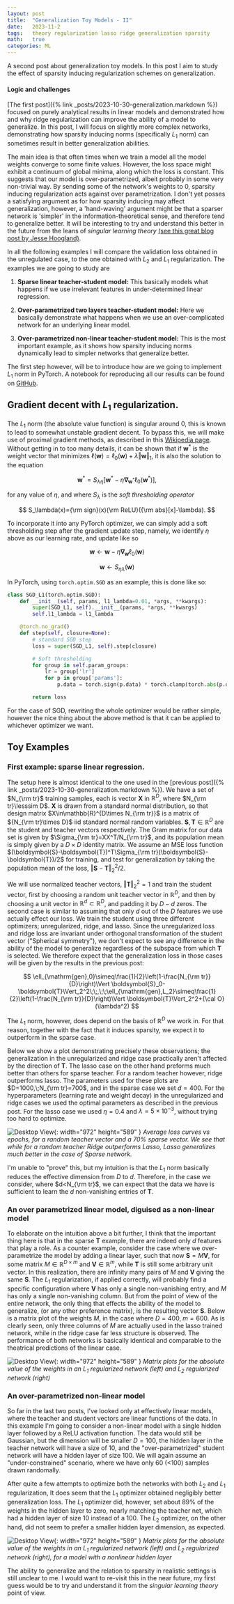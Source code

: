 ```yaml
---
layout: post
title:  "Generalization Toy Models - II"
date:   2023-11-2
tags:   theory regularization lasso ridge generalization sparsity
math:   true
categories: ML
---
```


A second post about generalization toy models. In this post I aim to study the effect of sparsity inducing regularization schemes on generalization.


#### Logic and challenges
[The first post]({% link _posts/2023-10-30-generalization.markdown %}) focused on purely analytical results in linear models and demonstrated how and why ridge regularization can improve the ability of a model to generalize. In this post, I will focus on slightly more complex networks, demonstrating how sparsity inducing norms (specifically $L_1$ norm) can sometimes result in better generalization abilities. 

The main idea is that often times when we train a model all the model weights converge to some finite values. However, the loss space might exhibit a continuum of global minima, along which the loss is constant. This suggests that our model is over-parametrized, albeit probably in some very non-trivial way. By sending some of the network's weights to 0, sparsity inducing regularization acts against over parametrization. I don't yet posses a satisfying argument as for how sparsity inducing may affect generalization, however, a 'hand-waving' argument might be that a sparser network is 'simpler' in the information-theoretical sense, and therefore tend to generalize better. It will be interesting to try and understand this better in the future from the leans of _singular learning theory_ [(see this great blog post by Jesse Hoogland)](https://www.lesswrong.com/posts/fovfuFdpuEwQzJu2w/neural-networks-generalize-because-of-this-one-weird-trick).


In all the following examples I will compare the validation loss obtained in the unregulated case, to the one obtained with $L_2$ and $L_1$ regularization. The examples we are going to study are 
1. __Sparse linear teacher-student model:__ This basically models what happens if we use irrelevant features in under-determined linear regression.
2. __Over-parametrized two layers teacher-student model:__ Here we basically demonstrate what happens when we use an over-complicated network for an underlying linear model.

3. __Over-parametrized non-linear teacher-student model:__ This is the most important example, as it shows how sparsity inducing norms dynamically lead to simpler networks that generalize better.

The first step however, will be to introduce how are we going to implement $L_1$ norm in PyTorch. A notebook for reproducing all our results can be found on [GitHub](https://github.com/Nadav-out/Blog_related/blob/main/Generalization_toys_II.ipynb).

## Gradient decent with $L_1$ regularization.
The $L_1$ norm (the absolute value function) is singular around 0, this is known to lead to somewhat unstable gradient decent. To bypass this, we will make use of proximal gradient methods, as described in this [Wikipedia page](https://en.wikipedia.org/wiki/Proximal_gradient_methods_for_learning). Without getting in to too many details, it can be shown that if $\boldsymbol{w}^*$ is the weight vector that minimizes $\ell(\boldsymbol{w})=\ell_0(\boldsymbol{w})+\lambda\Vert \boldsymbol{w}\Vert_1$, it is also the solution to the equation

$$
    \boldsymbol{w}^*=S_{\lambda\eta}\left[\boldsymbol{w}^*-\eta\boldsymbol{\nabla}_{\boldsymbol{w}^*}\ell_0(\boldsymbol{w}^*)\right],
$$

for any value of $\eta$, and where $S_{\lambda}$ is the _soft thresholding operator_

$$
    S_\lambda(x)={\rm sign}(x){\rm ReLU}({\rm abs}[x]-\lambda).
$$

To incorporate it into any PyTorch optimizer, we can simply add a soft thresholding step after the gradient update step, namely, we identify $\eta$ above as our learning rate, and update like so

$$
    \boldsymbol{w}\leftarrow \boldsymbol{w}-\eta\boldsymbol{\nabla}_{\boldsymbol{w}}\ell_0(\boldsymbol{w})
$$

$$
    \boldsymbol{w}\leftarrow S_{\eta \lambda}(\boldsymbol{w})
$$

In PyTorch, using `torch.optim.SGD` as an example, this is done like so:

```python
class SGD_L1(torch.optim.SGD):
    def __init__(self, params, l1_lambda=0.01, *args, **kwargs):
        super(SGD_L1, self).__init__(params, *args, **kwargs)
        self.l1_lambda = l1_lambda

    @torch.no_grad()
    def step(self, closure=None):
        # standard SGD step
        loss = super(SGD_L1, self).step(closure)  

        # Soft thresholding
        for group in self.param_groups:
            lr = group['lr']
            for p in group['params']:
                p.data = torch.sign(p.data) * torch.clamp(torch.abs(p.data) - self.l1_lambda * lr, min=0)

        return loss

```

For the case of SGD, rewriting the whole optimizer would be rather simple, however the nice thing about the above method is that it can be applied to whichever optimizer we want.

## Toy Examples
### First example: sparse linear regression.
The setup here is almost identical to the one used in the [previous post]({% link _posts/2023-10-30-generalization.markdown %}). 
We have a set of $N_{\rm tr}$ training samples, each is vector $\boldsymbol{X}$ in ${\mathbb{R}}^D$, where $N_{\rm tr}\lesssim D$. $\boldsymbol{X}$ is drawn from a standard normal distribution, so that design matrix $X\in\mathbb{R}^{D\times N_{\rm tr}}$ is a matrix of ${N_{\rm tr}\times D}$ iid standard normal random variables.  $\boldsymbol{S},\boldsymbol{T}\in\mathbb{R}^D$ are the student and teacher vectors respectively. The Gram matrix for our data set is given by $\Sigma_{\rm tr}=XX^T/N_{\rm tr}$, and its population mean is simply given by a $D\times D$ identity matrix. We assume an MSE loss function $(\boldsymbol{S}-\boldsymbol{T})^T\Sigma_{\rm tr}(\boldsymbol{S}-\boldsymbol{T})/2$ for training, and test for generalization by taking the population mean of the loss, $\Vert \boldsymbol{S}-\boldsymbol{T} \Vert_2^2/2$.

We will use normalized teacher vectors, $\Vert\boldsymbol{T} \Vert_2^2=1$ and train the student vector, first by choosing a random unit teacher vector in $\mathbb{R}^D$, and then by choosing a unit vector in $\mathbb{R}^{d}{\subset}{\mathbb{R}}^D$, and padding it by $D-d$ zeros. The second case is similar to assuming that only $d$ out of the $D$ features we use actually effect our loss. We train the student using three different optimizers; unregularized, ridge, and lasso. Since the unregularized loss and ridge loss are invariant under orthogonal transformation of the student vector ("Spherical symmetry"), we don't expect to see any difference in the ability of the model to generalize regardless of the subspace from which $\boldsymbol{T}$ is selected. We therefore expect that the generalization loss in those cases will be given by the results in the previous post:

$$
    \ell_{\mathrm{gen},0}\simeq\frac{1}{2}\left(1-\frac{N_{\rm tr}}{D}\right)\Vert \boldsymbol{S}_0-\boldsymbol{T}\Vert_2^2\;\;,\;\;\ell_{\mathrm{gen},L_2}\simeq\frac{1}{2}\left(1-\frac{N_{\rm tr}}{D}\right)\Vert \boldsymbol{T}\Vert_2^2+{\cal O}(\lambda^2)
$$

The $L_1$ norm, however, does depend on the basis of $\mathbb{R}^D$ we work in. For that reason, together with the fact that it induces sparsity, we expect it to outperform in the sparse case. 

Below we show a plot demonstrating precisely these observations; the generalization in the unregularized and ridge case practically aren't affected by the direction of $\boldsymbol{T}$. The lasso case on the other hand preforms much better than others for sparse teacher. For a random teacher however, ridge outperforms lasso.  The parameters used for these plots are $D=1000,\;N_{\rm tr}=700$, and in the sparse case we set $d=400$. For the hyperparameters (learning rate and weight decay) in the unregularized and ridge cases we used the optimal parameters as described in the previous post. For the lasso case we used $\eta=0.4$ and $\lambda=5\times10^{-3}$, without trying too hard to optimize.


![Desktop View](/assets/images/gen_linear_sparse.png){: width="972" height="589" }
_Average loss curves vs epochs, for a random teacher vector and a $70\%$ sparse vector. We see that while for a random teacher Ridge outperforms Lasso, Lasso generalizes much better in the case of Sparse network._


I'm unable to "prove" this, but my intuition is that the $L_1$ norm basically reduces the effective dimension from $D$ to $d$. Therefore, in the case we consider, where $d<N_{\rm tr}$, we can expect that the data we have is sufficient to learn the $d$ non-vanishing entries of $\boldsymbol{T}$. 


### An over parametrized linear model, diguised as a non-linear model
To elaborate on the intuition above a bit further, I think that the important thing here is that in the sparse $\boldsymbol{T}$ example, there are indeed only $d$ features that play a role. As a counter example, consider the case where we over-parametrize the model by adding a linear layer, such that now $\boldsymbol{S}=M\boldsymbol{V}$, for some matrix $M \in \mathbb{R}^{D\times m}$ and $\boldsymbol{V}\in\mathbb{R}^{m}$, while $\boldsymbol{T}$ is still some arbitrary unit vector. In this realization, there are infinity many pairs of $M$ and $\boldsymbol{V}$ giving the same $\boldsymbol{S}$. The $L_1$ regularization, if applied correctly, will probably find a specific configuration where $\boldsymbol{V}$ has only a single non-vanishing entry, and $M$ has only a single non-vanishing column. But from the point of view of the entire network, the only thing that effects the ability of the model to generalize, (or any other preference matrix), is the resulting vector $\boldsymbol{S}$. Below is a matrix plot of the weights $M$, in the case where $D=400,\;m=600$. As is clearly seen, only three columns of $M$ are actually used in the lasso trained network, while in the ridge case far less structure is observed. The performance of both networks is basically identical and comparable to the theatrical predictions of the linear case.


![Desktop View](/assets/images/gen_deeper_weights.png){: width="972" height="589" }
_Matrix plots for the absolute value of the weights in an $L_1$ regularized network (left) and $L_2$ regularized network (right)_


### An over-parametrized non-linear model
So far in the last two posts, I've looked only at effectively linear models, where the teacher and student vectors are linear functions of the data. In this example I'm going to consider a non-linear model with a single hidden layer followed by a ReLU activation function. The data would still be Gaussian, but the dimension will be smaller $D=100$, the hidden layer in the teacher network will have a size of 10, and the "over-parametrized" student network will have a hidden layer of size 100. We will again assume an "under-constrained" scenario, where we have only 60 (<100) samples drawn randomally. 

After quite a few attempts to optimize both the networks with both $L_2$ and $L_1$ regularization, It does seem that the $L_1$ optimizer obtained negligibly better generalization loss. The $L_1$ optimizer did, however, set about $89\%$ of the weights in the hidden layer to zero, nearly matching the teacher net, which had a hidden layer of size 10 instead of a 100. The $L_2$ optimizer, on the other hand, did not seem to prefer a smaller hidden layer dimension, as expected.



![Desktop View](/assets/images/gen_non_lin_weights.png){: width="972" height="589" }
_Matrix plots for the absolute value of the weights in an $L_1$ regularized network (left) and $L_2$ regularized network (right), for a model with a nonlinear hidden layer_


The ability to generalize and the relation to sparsity in realistic settings is still unclear to me. I would want to re-visit this in the near future, my first guess would be to try and understand it from the _singular learning theory_ point of view.